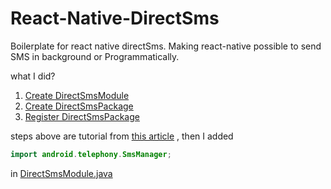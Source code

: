# React-Native-DirectSms
Boilerplate for react native  directSms. Making react-native possible to send SMS in background or Programmatically.

what I did?
1. [Create DirectSmsModule](https://github.com/emixbal/React-Native-DirectSms/blob/master/android/app/src/main/java/com/upsms55/DirectSmsModule.java)
2. [Create DirectSmsPackage](https://github.com/emixbal/React-Native-DirectSms/blob/master/android/app/src/main/java/com/upsms55/DirectSmsPackage.java)
3. [Register DirectSmsPackage](https://github.com/emixbal/React-Native-DirectSms/blob/master/android/app/src/main/java/com/upsms55/MainApplication.java)

steps above are tutorial from [this article](https://blog.usejournal.com/sending-direct-sms-in-react-native-android-d902d6bf1f04) , then I added
```java
import android.telephony.SmsManager;
```
in [DirectSmsModule.java](https://github.com/emixbal/React-Native-DirectSms/blob/master/android/app/src/main/java/com/upsms55/DirectSmsModule.java)

